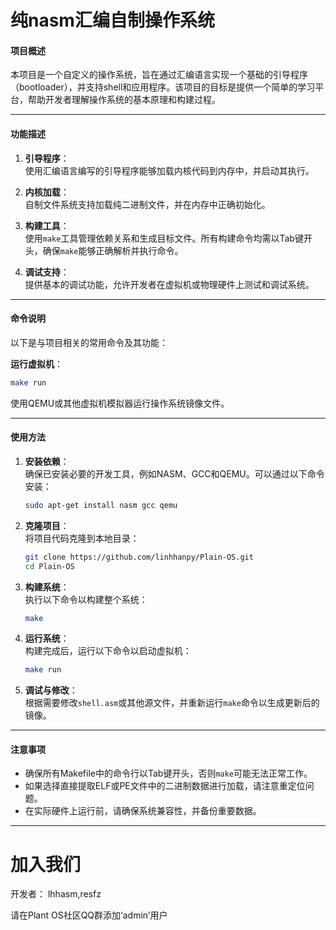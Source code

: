 # 纯nasm汇编自制操作系统

#### 项目概述
本项目是一个自定义的操作系统，旨在通过汇编语言实现一个基础的引导程序（bootloader），并支持shell和应用程序。该项目的目标是提供一个简单的学习平台，帮助开发者理解操作系统的基本原理和构建过程。

---

#### 功能描述
1. **引导程序**：  
   使用汇编语言编写的引导程序能够加载内核代码到内存中，并启动其执行。
   
2. **内核加载**：  
   自制文件系统支持加载纯二进制文件，并在内存中正确初始化。

3. **构建工具**：  
   使用`make`工具管理依赖关系和生成目标文件。所有构建命令均需以Tab键开头，确保`make`能够正确解析并执行命令。

4. **调试支持**：  
   提供基本的调试功能，允许开发者在虚拟机或物理硬件上测试和调试系统。

---

#### 命令说明
以下是与项目相关的常用命令及其功能：

**运行虚拟机**：  
   ```bash
   make run
   ```
   使用QEMU或其他虚拟机模拟器运行操作系统镜像文件。

---

#### 使用方法
1. **安装依赖**：  
   确保已安装必要的开发工具，例如NASM、GCC和QEMU。可以通过以下命令安装：
   ```bash
   sudo apt-get install nasm gcc qemu
   ```

2. **克隆项目**：  
   将项目代码克隆到本地目录：
   ```bash
   git clone https://github.com/linhhanpy/Plain-OS.git
   cd Plain-OS
   ```

3. **构建系统**：  
   执行以下命令以构建整个系统：
   ```bash
   make
   ```

4. **运行系统**：  
   构建完成后，运行以下命令以启动虚拟机：
   ```bash
   make run
   ```

5. **调试与修改**：  
   根据需要修改`shell.asm`或其他源文件，并重新运行`make`命令以生成更新后的镜像。

---

#### 注意事项
- 确保所有Makefile中的命令行以Tab键开头，否则`make`可能无法正常工作。
- 如果选择直接提取ELF或PE文件中的二进制数据进行加载，请注意重定位问题。
- 在实际硬件上运行前，请确保系统兼容性，并备份重要数据。

---

# 加入我们
开发者： lhhasm,resfz

请在Plant OS社区QQ群添加‘admin’用户
